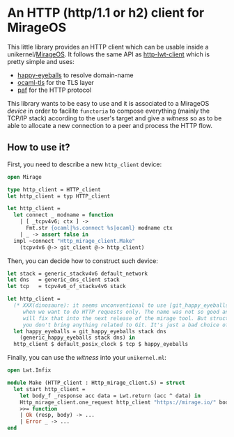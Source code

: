 # An HTTP (http/1.1 or h2) client for MirageOS

This little library provides an HTTP client which can be usable inside a
unikernel/[MirageOS][mirage]. It follows the same API as
[http-lwt-client][http-lwt-client] which is pretty simple and uses:
- [happy-eyeballs][happy-eyeballs] to resolve domain-name
- [ocaml-tls][ocaml-tls] for the TLS layer
- [paf][paf] for the HTTP protocol

This library wants to be easy to use and it is associated to a MirageOS
_device_ in order to facilite `functoria` to compose everything (mainly the
TCP/IP stack) according to the user's target and give a _witness_ so as to
be able to allocate a new connection to a peer and process the HTTP flow.

## How to use it?

First, you need to describe a new `http_client` device:
```ocaml
open Mirage

type http_client = HTTP_client
let http_client = typ HTTP_client

let http_client =
  let connect _ modname = function
    | [ _tcpv4v6; ctx ] ->
      Fmt.str {ocaml|%s.connect %s|ocaml} modname ctx
    | _ -> assert false in
  impl ~connect "Http_mirage_client.Make"
    (tcpv4v6 @-> git_client @-> http_client)
```

Then, you can decide how to construct such device:
```ocaml
let stack = generic_stackv4v6 default_network
let dns   = generic_dns_client stack
let tcp   = tcpv4v6_of_stackv4v6 stack

let http_client =
  (* XXX(dinosaure): it seems unconventional to use [git_happy_eyeballs] here
     when we want to do HTTP requests only. The name was not so good and we
     will fix that into the next release of the mirage tool. But structurally,
     you don't bring anything related to Git. It's just a bad choice of name. *)
  let happy_eyeballs = git_happy_eyeballs stack dns
    (generic_happy_eyeballs stack dns) in
  http_client $ default_posix_clock $ tcp $ happy_eyeballs
```

Finally, you can use the _witness_ into your `unikernel.ml`:
```ocaml
open Lwt.Infix

module Make (HTTP_client : Http_mirage_client.S) = struct
  let start http_client =
    let body_f _response acc data = Lwt.return (acc ^ data) in
    Http_mirage_client.one_request http_client "https://mirage.io/" body_f ""
    >>= function
    | Ok (resp, body) -> ...
    | Error _ -> ...
end
```

[mirage]: https://mirageos.org/
[happy-eyeballs]: https://github.com/robur-coop/happy-eyeballs
[ocaml-tls]: https://github.com/mirleft/ocaml-tls
[paf]: https://github.com/dinosaure/paf-le-chien
[http-lwt-client]: https://github.com/robur-coop/http-lwt-client
